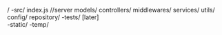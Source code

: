 /
   -src/
       index.js  //server
       models/
       controllers/
       middlewares/
       services/
       utils/
       config/
       repository/
   -tests/ [later]   
   -static/
   -temp/